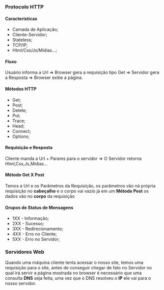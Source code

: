 ### Protocolo HTTP

#### Características

- Camada de Aplicação;
- Cliente-Servidor;
- Stateless;
- TCP/IP;
- Html/Css/Js/Mídias...;

#### Fluxo

Usuário informa a Url => Browser gera a requisição tipo Get => Servidor gera a Resposta => Browser exibe a página.

#### Métodos HTTP

- Get;
- Post;
- Delete;
- Put;
- Trace;
- Head;
- Connect;
- Options;

#### Requisição e Resposta

Cliente manda a Url + Params para o servidor => O Servidor retorna Html,Css,Js,Mídias...

#### Método Get X Post

Temos a Url e os Parâmetros da Requisição, os parâmetros vão ná própria requisição no **cabeçalho** e o corpo vai vazio já em um **Método Post** os dados vão no **corpo** da requisição

#### Grupos de Status de Mensagens

- 1XX - Informação;
- 2XX - Sucesso;
- 3XX - Redirecionamento;
- 4XX - Erro no Cliente;
- 5XX - Erro no Servidor;

### Servidores Web

Quando uma máquina cliente tenta acessar o nosso site, temos uma requisição para o site, antes de conseguir chegar de fato no Servidor no qual irá servir a página mostrada no browser é necessário que uma consulta **DNS** seja feita, uma vez que o DNS resolveu o **IP** ele vai para o nosso servidor.
